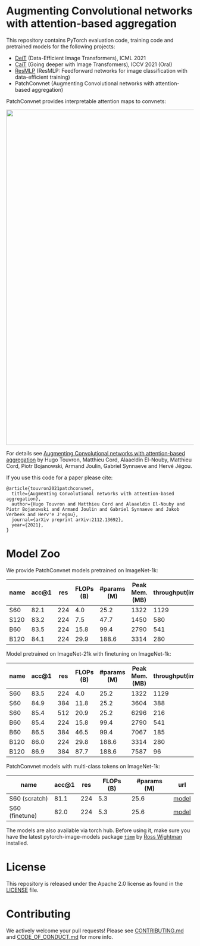 # Augmenting Convolutional networks with attention-based aggregation

This repository contains PyTorch evaluation code, training code and pretrained models for the following projects:
* [DeiT](README.md) (Data-Efficient Image Transformers), ICML 2021 
* [CaiT](README_cait.md) (Going deeper with Image Transformers), ICCV 2021 (Oral)
* [ResMLP](README_resmlp.md) (ResMLP: Feedforward networks for image classification with data-efficient training)
* PatchConvnet (Augmenting Convolutional networks with attention-based aggregation)

PatchConvnet provides interpretable attention maps to convnets:

<p align="center">
  <img width="900"  src=".github/patch_convnet.png">
</p>

For details see [Augmenting Convolutional networks with attention-based aggregation](https://arxiv.org/abs/2112.13692) by Hugo Touvron, Matthieu Cord, Alaaeldin El-Nouby, Matthieu Cord, Piotr Bojanowski, Armand Joulin, Gabriel Synnaeve and Hervé Jégou.

If you use this code for a paper please cite:

```
@article{touvron2021patchconvnet,
  title={Augmenting Convolutional networks with attention-based aggregation},
  author={Hugo Touvron and Matthieu Cord and Alaaeldin El-Nouby and Piotr Bojanowski and Armand Joulin and Gabriel Synnaeve and Jakob Verbeek and Herv'e J'egou},
  journal={arXiv preprint arXiv:2112.13692},
  year={2021},
}
```

# Model Zoo

We provide PatchConvnet models pretrained on ImageNet-1k:

| name | acc@1 | res | FLOPs (B)| #params (M)| Peak Mem. (MB) |throughput(im/s) | url |
| --- | --- | --- | --- | --- | --- | --- | --- | 
| S60 | 82.1 | 224 |4.0| 25.2 | 1322| 1129| [model](https://dl.fbaipublicfiles.com/deit/s60_224_1k.pth) |
| S120| 83.2 | 224 |  7.5 |47.7 |1450 |580| [model](https://dl.fbaipublicfiles.com/deit/s120_224_1k.pth) |
| B60 | 83.5 | 224 |  15.8 |99.4 |2790 |541|[model](https://dl.fbaipublicfiles.com/deit/b60_224_1k.pth) |
| B120 |84.1 | 224 |  29.9 |188.6 |3314 |280|[model](https://dl.fbaipublicfiles.com/deit/b120_224_1k.pth) |

Model pretrained on ImageNet-21k with finetuning on ImageNet-1k:

| name | acc@1 | res | FLOPs (B)| #params (M)| Peak Mem. (MB) |throughput(im/s) | url |
| --- | --- | --- | --- | --- | --- |  --- | --- | 
| S60 |83.5 | 224 |  4.0 |25.2 | 1322 | 1129|[model](https://dl.fbaipublicfiles.com/deit/s60_224_21k.pth) |
| S60 |84.9 | 384 |  11.8 |25.2 |3604| 388| [model](https://dl.fbaipublicfiles.com/deit/s60_384_21k.pth) |
| S60 |85.4 | 512 |  20.9 |25.2 |6296 |216|[model](https://dl.fbaipublicfiles.com/deit/s60_512_21k.pth) |
| B60 |85.4 | 224 |  15.8 |99.4 |2790 |541|[model](https://dl.fbaipublicfiles.com/deit/b60_224_21k.pth) |
| B60 |86.5 | 384 |  46.5 |99.4 |7067|185|[model](https://dl.fbaipublicfiles.com/deit/b60_384_21k.pth) |
| B120 |86.0 | 224 |  29.8 |188.6 |3314|280|[model](https://dl.fbaipublicfiles.com/deit/b120_224_21k.pth) |
| B120 |86.9 | 384 |  87.7 |188.6|7587|96|[model](https://dl.fbaipublicfiles.com/deit/b120_384_21k.pth) |

PatchConvnet models with multi-class tokens on ImageNet-1k:

| name | acc@1 | res | FLOPs (B)| #params (M) | url |
| --- | --- | --- | --- | --- | --- | 
| S60 (scratch)|81.1 | 224 |  5.3 |25.6 |[model](https://dl.fbaipublicfiles.com/deit/s60_multi_scratch_1k.pth) |
| S60 (finetune)|82.0 | 224 |  5.3 |25.6 |[model](https://dl.fbaipublicfiles.com/deit/s60_multi_finetune_1k.pth) |


The models are also available via torch hub.
Before using it, make sure you have the latest pytorch-image-models package [`timm`](https://github.com/rwightman/pytorch-image-models) by [Ross Wightman](https://github.com/rwightman) installed. 


# License
This repository is released under the Apache 2.0 license as found in the [LICENSE](LICENSE) file.

# Contributing
We actively welcome your pull requests! Please see [CONTRIBUTING.md](.github/CONTRIBUTING.md) and [CODE_OF_CONDUCT.md](.github/CODE_OF_CONDUCT.md) for more info.
